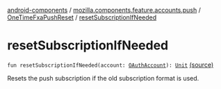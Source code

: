 [android-components](../../index.md) / [mozilla.components.feature.accounts.push](../index.md) / [OneTimeFxaPushReset](index.md) / [resetSubscriptionIfNeeded](./reset-subscription-if-needed.md)

# resetSubscriptionIfNeeded

`fun resetSubscriptionIfNeeded(account: `[`OAuthAccount`](../../mozilla.components.concept.sync/-o-auth-account/index.md)`): `[`Unit`](https://kotlinlang.org/api/latest/jvm/stdlib/kotlin/-unit/index.html) [(source)](https://github.com/mozilla-mobile/android-components/blob/master/components/feature/accounts-push/src/main/java/mozilla/components/feature/accounts/push/FxaPushSupportFeature.kt#L303)

Resets the push subscription if the old subscription format is used.

